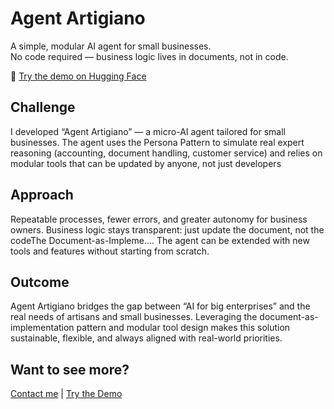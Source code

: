 # Agent Artigiano

A simple, modular AI agent for small businesses.  
No code required — business logic lives in documents, not in code.

🔗 [Try the demo on Hugging Face](https://huggingface.co/spaces/virginialevy/artigiano-smart)

## Challenge
I developed “Agent Artigiano” — a micro-AI agent tailored for small businesses. The agent uses the Persona Pattern to simulate real expert reasoning (accounting, document handling, customer service) and relies on modular tools that can be updated by anyone, not just developers

## Approach
Repeatable processes, fewer errors, and greater autonomy for business owners. Business logic stays transparent: just update the document, not the codeThe Document-as-Impleme…. The agent can be extended with new tools and features without starting from scratch.

## Outcome
Agent Artigiano bridges the gap between “AI for big enterprises” and the real needs of artisans and small businesses. Leveraging the document-as-implementation pattern and modular tool design makes this solution sustainable, flexible, and always aligned with real-world priorities.

## Want to see more?
[Contact me](https://www.linkedin.com/in/virginia-levy-abulafia/) | [Try the Demo](https://huggingface.co/spaces/virginialevy/artigiano-smart)
